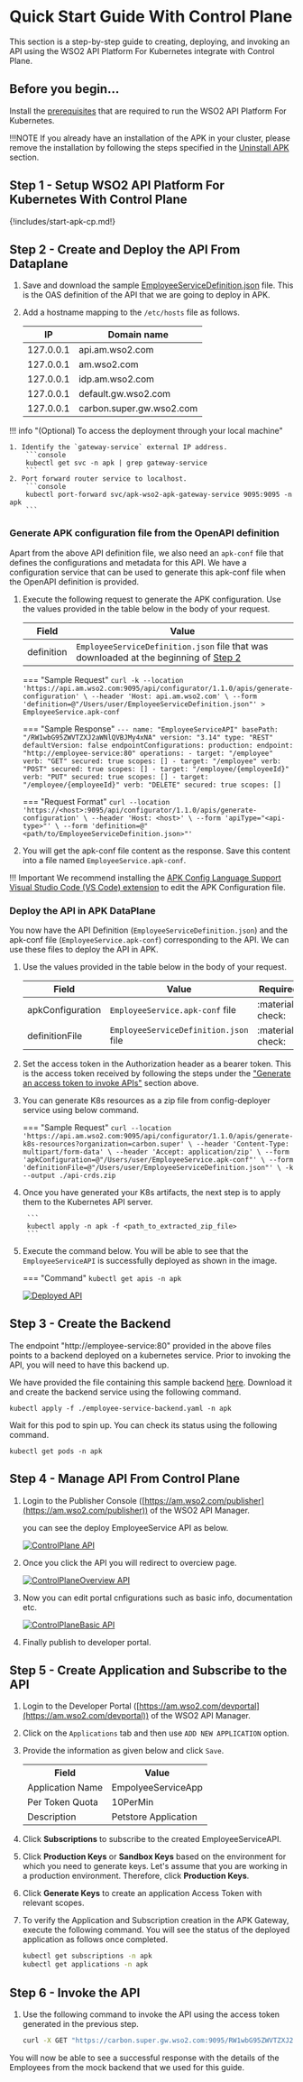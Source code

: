 # Quick Start Guide With Control Plane

This section is a step-by-step guide to creating, deploying, and invoking an API using the WSO2 API Platform For Kubernetes integrate with Control Plane.

## Before you begin...

Install the [prerequisites](../../setup/prerequisites) that are required to run the WSO2 API Platform For Kubernetes.

!!!NOTE
    If you already have an installation of the APK in your cluster, please remove the installation by following the steps specified in the [Uninstall APK](../setup/uninstall.md) section.

## Step 1 - Setup WSO2 API Platform For Kubernetes With Control Plane

{!includes/start-apk-cp.md!}

## Step 2 - Create and Deploy the API From Dataplane

1. Save and download the sample [EmployeeServiceDefinition.json](../assets/files/get-started/EmployeeServiceDefinition.json) file. This is the OAS definition of the API that we are going to deploy in APK.
2. Add a hostname mapping to the ```/etc/hosts``` file as follows.

    | IP        | Domain name              |
    | --------- | ------------------------ |
    | 127.0.0.1 | api.am.wso2.com          |
    | 127.0.0.1 | am.wso2.com              |
    | 127.0.0.1 | idp.am.wso2.com          |
    | 127.0.0.1 | default.gw.wso2.com      |
    | 127.0.0.1 | carbon.super.gw.wso2.com |

!!! info "(Optional) To access the deployment through your local machine"

    1. Identify the `gateway-service` external IP address.
        ```console
        kubectl get svc -n apk | grep gateway-service
        ```
    2. Port forward router service to localhost.
        ```console
        kubectl port-forward svc/apk-wso2-apk-gateway-service 9095:9095 -n apk
        ```

### Generate APK configuration file from the OpenAPI definition

Apart from the above API definition file, we also need an `apk-conf` file that defines the configurations and metadata for this API. We have a configuration service that can be used to generate this apk-conf file when the OpenAPI definition is provided. 


1. Execute the following request to generate the APK configuration. Use the values provided in the table below in the body of your request. 

    | Field      | Value                                                                                                                     |
    | ---------- | ------------------------------------------------------------------------------------------------------------------------- |
    | definition | `EmployeeServiceDefinition.json` file that was downloaded at the beginning of [Step 2](#step-2-create-and-deploy-the-api) |

    === "Sample Request"
        ```
        curl -k --location 'https://api.am.wso2.com:9095/api/configurator/1.1.0/apis/generate-configuration' \
        --header 'Host: api.am.wso2.com' \
        --form 'definition=@"/Users/user/EmployeeServiceDefinition.json"' > EmployeeService.apk-conf
        ```

    === "Sample Response"
        ```
        ---
        name: "EmployeeServiceAPI"
        basePath: "/RW1wbG95ZWVTZXJ2aWNlQVBJMy4xNA"
        version: "3.14"
        type: "REST"
        defaultVersion: false
        endpointConfigurations:
            production:
                endpoint: "http://employee-service:80"
        operations:
        - target: "/employee"
            verb: "GET"
            secured: true
            scopes: []
        - target: "/employee"
            verb: "POST"
            secured: true
            scopes: []
        - target: "/employee/{employeeId}"
            verb: "PUT"
            secured: true
            scopes: []
        - target: "/employee/{employeeId}"
            verb: "DELETE"
            secured: true
            scopes: []
        ```

    === "Request Format"
        ```
        curl --location 'https://<host>:9095/api/configurator/1.1.0/apis/generate-configuration' \
        --header 'Host: <host>' \
        --form 'apiType="<api-type>"' \
        --form 'definition=@"<path/to/EmployeeServiceDefinition.json>"'
        ```


2. You will get the apk-conf file content as the response. Save this content into a file named `EmployeeService.apk-conf`.

!!! Important
    We recommend installing the [APK Config Language Support Visual Studio Code (VS Code) extension](../create-api/create-and-deploy-apis/apk-conf-lang-support.md) to edit the APK Configuration file.


### Deploy the API in APK DataPlane

You now have the API Definition (`EmployeeServiceDefinition.json`) and the apk-conf file (`EmployeeService.apk-conf`) corresponding to the API. We can use these files to deploy the API in APK. 

1. Use the values provided in the table below in the body of your request.

    | Field            | Value                                 | Required         |
    | ---------------- | ------------------------------------- | ---------------- |
    | apkConfiguration | `EmployeeService.apk-conf` file       | :material-check: |
    | definitionFile   | `EmployeeServiceDefinition.json` file | :material-check: |

2. Set the access token in the Authorization header as a bearer token. This is the access token received by following the steps under the ["Generate an access token to invoke APIs"](#generate-an-access-token-to-invoke-apis) section above.

3. You can generate K8s resources as a zip file from config-deployer service using below command.

    === "Sample Request"
        ```
        curl --location 'https://api.am.wso2.com:9095/api/configurator/1.1.0/apis/generate-k8s-resources?organization=carbon.super' \
        --header 'Content-Type: multipart/form-data' \
        --header 'Accept: application/zip' \
        --form 'apkConfiguration=@"/Users/user/EmployeeService.apk-conf"' \
        --form 'definitionFile=@"/Users/user/EmployeeServiceDefinition.json"' \
        -k --output ./api-crds.zip
        ```

3. Once you have generated your K8s artifacts, the next step is to apply them to  the Kubernetes API server.

        ```
        kubectl apply -n apk -f <path_to_extracted_zip_file>
        ```

4. Execute the command below. You will be able to see that the `EmployeeServiceAPI` is successfully deployed as shown in the image.


    === "Command"
        ```
        kubectl get apis -n apk
        ```

    [![Deployed API](../assets/img/get-started/deployed-api.png)](../assets/img/get-started/deployed-api.png)

## Step 3 - Create the Backend

The endpoint "http://employee-service:80" provided in the above files points to a backend deployed on a kubernetes service. Prior to invoking the API, you will need to have this backend up. 

We have provided the file containing this sample backend [here](../assets/files/get-started/employee-service-backend.yaml). Download it and create the backend service using the following command.

```
kubectl apply -f ./employee-service-backend.yaml -n apk
```

Wait for this pod to spin up. You can check its status using the following command.

```
kubectl get pods -n apk
```

## Step 4 - Manage API From Control Plane

1. Login to the Publisher Console ([https://am.wso2.com/publisher](https://am.wso2.com/publisher)) of the WSO2 API Manager.

    you can see the deploy EmployeeService API as below.

    [![ControlPlane API](../assets/img/control-plane/cp-overview.png)](../assets/img/control-plane/cp-overview.png)

2. Once you click the API you will redirect to overciew page.

    [![ControlPlaneOverview API](../assets/img/control-plane/main-overview.png)](../assets/img/control-plane/main-overview.png)

3. Now you can edit portal cnfigurations such as basic info, documentation etc.

    [![ControlPlaneBasic API](../assets/img/control-plane/portal-conf.png)](../assets/img/control-plane/portal-conf.png)

4. Finally publish to developer portal.


## Step 5 - Create Application and Subscribe to the API

1. Login to the Developer Portal ([https://am.wso2.com/devportal](https://am.wso2.com/devportal)) of the WSO2 API Manager.
2. Click on the `Applications` tab and then use `ADD NEW APPLICATION` option.
3. Provide the information as given below and click `Save`.

     <html>
        <table>
        <th>Field</th><th>Value</th>
        <tr><td>Application Name</td><td>EmpolyeeServiceApp</td></tr>
        <tr><td>Per Token Quota</td><td>10PerMin</td></tr>
        <tr><td>Description</td><td>Petstore Application</td></tr>
        </table>
     </html>

4. Click **Subscriptions** to subscribe to the created EmployeeServiceAPI.
5. Click **Production Keys** or **Sandbox Keys** based on the environment for which you need to generate keys.
   Let's assume that you are working in a production environment. Therefore, click **Production Keys**.
5. Click **Generate Keys** to create an application Access Token with relevant scopes.
6. To verify the Application and Subscription creation in the APK Gateway, execute the following command. You will see the status of the deployed application as follows once completed.

    ```bash
    kubectl get subscriptions -n apk
    kubectl get applications -n apk
    ```

## Step 6 - Invoke the API

1. Use the following command to invoke the API using the access token generated in the previous step.

    ```bash
    curl -X GET "https://carbon.super.gw.wso2.com:9095/RW1wbG95ZWVTZXJ2aWNlQVBJMy4xNA/3.14/employee" -H "Authorization: Bearer <access-token>" -k
    ```

You will now be able to see a successful response with the details of the Employees from the mock backend that we used for this guide.


